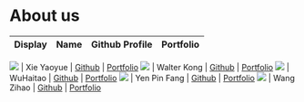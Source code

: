 # About us

Display | Name | Github Profile | Portfolio 
--------|:----:|:--------------:|:---------:

![](https://via.placeholder.com/100.png?text=Photo) | Xie Yaoyue | [Github](https://github.com/) | [Portfolio](docs/team/johndoe.md)
![](https://via.placeholder.com/100.png?text=Photo) | Walter Kong | [Github](https://github.com/k-walter) | [Portfolio](docs/team/walterkong.md)
![](https://via.placeholder.com/100.png?text=Photo) | WuHaitao | [Github](https://github.com/) | [Portfolio](docs/team/johndoe.md)
![](https://via.placeholder.com/100.png?text=Photo) | Yen Pin Fang | [Github](https://github.com/) | [Portfolio](docs/team/johndoe.md)
![](https://via.placeholder.com/100.png?text=Photo) | Wang Zihao | [Github](https://github.com/) | [Portfolio](docs/team/johndoe.md)
